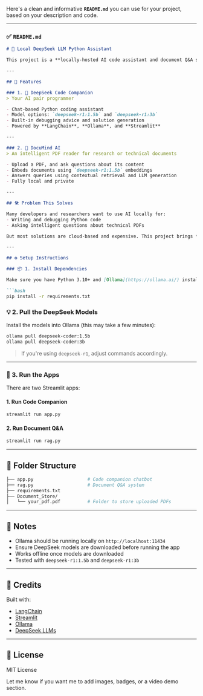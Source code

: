 Here's a clean and informative **`README.md`** you can use for your project, based on your description and code.

---

### ✅ `README.md`

````markdown
# 🤖 Local DeepSeek LLM Python Assistant

This project is a **locally-hosted AI code assistant and document Q&A system** powered by **DeepSeek LLMs** using **Ollama** and **LangChain**. It provides two core features:

---

## 🚀 Features

### 1. 🧠 DeepSeek Code Companion
> Your AI pair programmer

- Chat-based Python coding assistant
- Model options: `deepseek-r1:1.5b` and `deepseek-r1:3b`
- Built-in debugging advice and solution generation
- Powered by **LangChain**, **Ollama**, and **Streamlit**

---

### 2. 📘 DocuMind AI
> An intelligent PDF reader for research or technical documents

- Upload a PDF, and ask questions about its content
- Embeds documents using `deepseek-r1:1.5b` embeddings
- Answers queries using contextual retrieval and LLM generation
- Fully local and private

---

## 🛠️ Problem This Solves

Many developers and researchers want to use AI locally for:
- Writing and debugging Python code
- Asking intelligent questions about technical PDFs

But most solutions are cloud-based and expensive. This project brings **high-quality LLM capabilities fully offline** using **Ollama**.

---

## ⚙️ Setup Instructions

### 📦 1. Install Dependencies

Make sure you have Python 3.10+ and [Ollama](https://ollama.ai/) installed locally.

```bash
pip install -r requirements.txt
````

### 💡 2. Pull the DeepSeek Models

Install the models into Ollama (this may take a few minutes):

```bash
ollama pull deepseek-coder:1.5b
ollama pull deepseek-coder:3b
```

> If you're using `deepseek-r1`, adjust commands accordingly.

---

### 🧪 3. Run the Apps

There are two Streamlit apps:

#### 1. Run Code Companion

```bash
streamlit run app.py
```

#### 2. Run Document Q\&A

```bash
streamlit run rag.py
```

---

## 📂 Folder Structure

```bash
├── app.py                    # Code companion chatbot
├── rag.py                    # Document Q&A system
├── requirements.txt
├── Document_Store/
│   └── your_pdf.pdf          # Folder to store uploaded PDFs
```

---

## 📌 Notes

* Ollama should be running locally on `http://localhost:11434`
* Ensure DeepSeek models are downloaded before running the app
* Works offline once models are downloaded
* Tested with `deepseek-r1:1.5b` and `deepseek-r1:3b`

---

## 🙌 Credits

Built with:

* [LangChain](https://www.langchain.com/)
* [Streamlit](https://streamlit.io/)
* [Ollama](https://ollama.ai/)
* [DeepSeek LLMs](https://github.com/deepseek-ai)

---

## 📜 License

MIT License


Let me know if you want me to add images, badges, or a video demo section.

